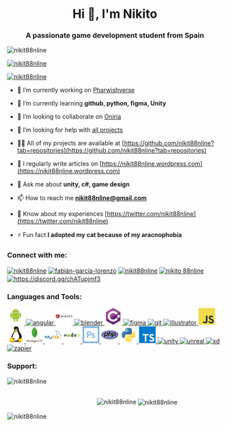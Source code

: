 <h1 align="center">Hi 👋, I'm Nikito</h1>
<h3 align="center">A passionate game development student from Spain</h3>

<p align="left"> <img src="https://komarev.com/ghpvc/?username=nikit88nline&label=Profile%20views&color=0e75b6&style=flat" alt="nikit88nline" /> </p>

<p align="left"> <a href="https://github.com/ryo-ma/github-profile-trophy"><img src="https://github-profile-trophy.vercel.app/?username=nikit88nline" alt="nikit88nline" /></a> </p>

<p align="left"> <a href="https://twitter.com/nikit88nline" target="blank"><img src="https://img.shields.io/twitter/follow/nikit88nline?logo=twitter&style=for-the-badge" alt="nikit88nline" /></a> </p>

- 🔭 I’m currently working on [Pharwishverse](https://nikit88nline.wordpress.com)

- 🌱 I’m currently learning **github, python, figma, Unity**

- 👯 I’m looking to collaborate on [Oniria](https://nikit88nline.wordpress.com/category/lugares/)

- 🤝 I’m looking for help with [all projects](https://github.com/nikit88nline/nikit88nline)

- 👨‍💻 All of my projects are available at [https://github.com/nikit88nline?tab=repositories](https://github.com/nikit88nline?tab=repositories)

- 📝 I regularly write articles on [https://nikit88nline.wordpress.com](https://nikit88nline.wordpress.com)

- 💬 Ask me about **unity, c#, game design**

- 📫 How to reach me **nikit88nline@gmail.com**

- 📄 Know about my experiences [https://twitter.com/nikit88nline](https://twitter.com/nikit88nline)

- ⚡ Fun fact **I adopted my cat because of my aracnophobia**

<h3 align="left">Connect with me:</h3>
<p align="left">
<a href="https://twitter.com/nikit88nline" target="blank"><img align="center" src="https://raw.githubusercontent.com/rahuldkjain/github-profile-readme-generator/master/src/images/icons/Social/twitter.svg" alt="nikit88nline" height="30" width="40" /></a>
<a href="https://linkedin.com/in/fabián-garcía-lorenzo" target="blank"><img align="center" src="https://raw.githubusercontent.com/rahuldkjain/github-profile-readme-generator/master/src/images/icons/Social/linked-in-alt.svg" alt="fabián-garcía-lorenzo" height="30" width="40" /></a>
<a href="https://instagram.com/nikit88nline" target="blank"><img align="center" src="https://raw.githubusercontent.com/rahuldkjain/github-profile-readme-generator/master/src/images/icons/Social/instagram.svg" alt="nikit88nline" height="30" width="40" /></a>
<a href="https://www.youtube.com/c/nikito 88nline" target="blank"><img align="center" src="https://raw.githubusercontent.com/rahuldkjain/github-profile-readme-generator/master/src/images/icons/Social/youtube.svg" alt="nikito 88nline" height="30" width="40" /></a>
<a href="https://discord.gg/https://discord.gg/chATupjmf3" target="blank"><img align="center" src="https://raw.githubusercontent.com/rahuldkjain/github-profile-readme-generator/master/src/images/icons/Social/discord.svg" alt="https://discord.gg/chATupjmf3" height="30" width="40" /></a>
</p>

<h3 align="left">Languages and Tools:</h3>
<p align="left"> <a href="https://developer.android.com" target="_blank" rel="noreferrer"> <img src="https://raw.githubusercontent.com/devicons/devicon/master/icons/android/android-original-wordmark.svg" alt="android" width="40" height="40"/> </a> <a href="https://angular.io" target="_blank" rel="noreferrer"> <img src="https://angular.io/assets/images/logos/angular/angular.svg" alt="angular" width="40" height="40"/> </a> <a href="https://angular.io" target="_blank" rel="noreferrer"> <img src="https://raw.githubusercontent.com/devicons/devicon/master/icons/angularjs/angularjs-original-wordmark.svg" alt="angularjs" width="40" height="40"/> </a> <a href="https://www.blender.org/" target="_blank" rel="noreferrer"> <img src="https://download.blender.org/branding/community/blender_community_badge_white.svg" alt="blender" width="40" height="40"/> </a> <a href="https://www.w3schools.com/cs/" target="_blank" rel="noreferrer"> <img src="https://raw.githubusercontent.com/devicons/devicon/master/icons/csharp/csharp-original.svg" alt="csharp" width="40" height="40"/> </a> <a href="https://www.figma.com/" target="_blank" rel="noreferrer"> <img src="https://www.vectorlogo.zone/logos/figma/figma-icon.svg" alt="figma" width="40" height="40"/> </a> <a href="https://git-scm.com/" target="_blank" rel="noreferrer"> <img src="https://www.vectorlogo.zone/logos/git-scm/git-scm-icon.svg" alt="git" width="40" height="40"/> </a> <a href="https://www.adobe.com/in/products/illustrator.html" target="_blank" rel="noreferrer"> <img src="https://www.vectorlogo.zone/logos/adobe_illustrator/adobe_illustrator-icon.svg" alt="illustrator" width="40" height="40"/> </a> <a href="https://developer.mozilla.org/en-US/docs/Web/JavaScript" target="_blank" rel="noreferrer"> <img src="https://raw.githubusercontent.com/devicons/devicon/master/icons/javascript/javascript-original.svg" alt="javascript" width="40" height="40"/> </a> <a href="https://www.linux.org/" target="_blank" rel="noreferrer"> <img src="https://raw.githubusercontent.com/devicons/devicon/master/icons/linux/linux-original.svg" alt="linux" width="40" height="40"/> </a> <a href="https://www.mongodb.com/" target="_blank" rel="noreferrer"> <img src="https://raw.githubusercontent.com/devicons/devicon/master/icons/mongodb/mongodb-original-wordmark.svg" alt="mongodb" width="40" height="40"/> </a> <a href="https://www.mysql.com/" target="_blank" rel="noreferrer"> <img src="https://raw.githubusercontent.com/devicons/devicon/master/icons/mysql/mysql-original-wordmark.svg" alt="mysql" width="40" height="40"/> </a> <a href="https://nodejs.org" target="_blank" rel="noreferrer"> <img src="https://raw.githubusercontent.com/devicons/devicon/master/icons/nodejs/nodejs-original-wordmark.svg" alt="nodejs" width="40" height="40"/> </a> <a href="https://www.photoshop.com/en" target="_blank" rel="noreferrer"> <img src="https://raw.githubusercontent.com/devicons/devicon/master/icons/photoshop/photoshop-line.svg" alt="photoshop" width="40" height="40"/> </a> <a href="https://www.php.net" target="_blank" rel="noreferrer"> <img src="https://raw.githubusercontent.com/devicons/devicon/master/icons/php/php-original.svg" alt="php" width="40" height="40"/> </a> <a href="https://www.python.org" target="_blank" rel="noreferrer"> <img src="https://raw.githubusercontent.com/devicons/devicon/master/icons/python/python-original.svg" alt="python" width="40" height="40"/> </a> <a href="https://www.typescriptlang.org/" target="_blank" rel="noreferrer"> <img src="https://raw.githubusercontent.com/devicons/devicon/master/icons/typescript/typescript-original.svg" alt="typescript" width="40" height="40"/> </a> <a href="https://unity.com/" target="_blank" rel="noreferrer"> <img src="https://www.vectorlogo.zone/logos/unity3d/unity3d-icon.svg" alt="unity" width="40" height="40"/> </a> <a href="https://unrealengine.com/" target="_blank" rel="noreferrer"> <img src="https://raw.githubusercontent.com/kenangundogan/fontisto/036b7eca71aab1bef8e6a0518f7329f13ed62f6b/icons/svg/brand/unreal-engine.svg" alt="unreal" width="40" height="40"/> </a> <a href="https://www.adobe.com/products/xd.html" target="_blank" rel="noreferrer"> <img src="https://cdn.worldvectorlogo.com/logos/adobe-xd.svg" alt="xd" width="40" height="40"/> </a> <a href="https://zapier.com" target="_blank" rel="noreferrer"> <img src="https://www.vectorlogo.zone/logos/zapier/zapier-icon.svg" alt="zapier" width="40" height="40"/> </a> </p>

<h3 align="left">Support:</h3>
<p><a href="https://ko-fi.com/nikit88nline"> <img align="left" src="https://cdn.ko-fi.com/cdn/kofi3.png?v=3" height="50" width="210" alt="nikit88nline" /></a></p><br><br>

<p><img align="left" src="https://github-readme-stats.vercel.app/api/top-langs?username=nikit88nline&show_icons=true&locale=en&layout=compact" alt="nikit88nline" /></p>

<p>&nbsp;<img align="center" src="https://github-readme-stats.vercel.app/api?username=nikit88nline&show_icons=true&locale=en" alt="nikit88nline" /></p>

<p><img align="center" src="https://github-readme-streak-stats.herokuapp.com/?user=nikit88nline&" alt="nikit88nline" /></p>
